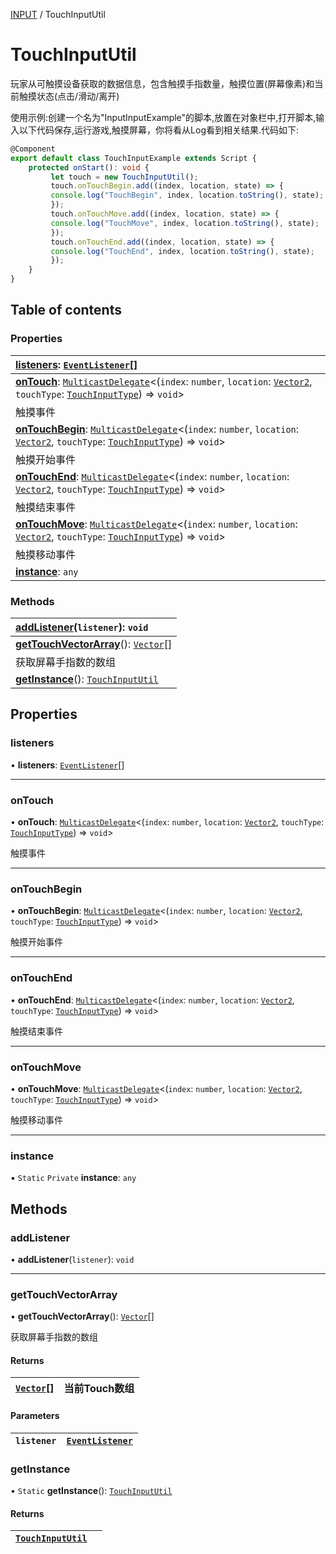[INPUT](../groups/INPUT.INPUT.md) / TouchInputUtil

# TouchInputUtil <Badge type="tip" text="Class" /> <Score text="TouchInputUtil" />

玩家从可触摸设备获取的数据信息，包含触摸手指数量，触摸位置(屏幕像素)和当前触摸状态(点击/滑动/离开)

<span style="font-size: 14px;">

使用示例:创建一个名为"InputInputExample"的脚本,放置在对象栏中,打开脚本,输入以下代码保存,运行游戏,触摸屏幕，你将看从Log看到相关结果.代码如下:

</span>

```ts
@Component
export default class TouchInputExample extends Script {
    protected onStart(): void {
         let touch = new TouchInputUtil();
         touch.onTouchBegin.add((index, location, state) => {
         console.log("TouchBegin", index, location.toString(), state);
         });
         touch.onTouchMove.add((index, location, state) => {
         console.log("TouchMove", index, location.toString(), state);
         });
         touch.onTouchEnd.add((index, location, state) => {
         console.log("TouchEnd", index, location.toString(), state);
         });
    }
}
```

## Table of contents

### Properties <Score text="Properties" /> 
| **[listeners](mw.TouchInputUtil.md#listeners)**: [`EventListener`](mw.EventListener.md)[]  |
| :----- |
| **[onTouch](mw.TouchInputUtil.md#ontouch)**: [`MulticastDelegate`](mw.MulticastDelegate.md)<(`index`: `number`, `location`: [`Vector2`](mw.Vector2.md), `touchType`: [`TouchInputType`](../enums/mw.TouchInputType.md)) => `void`\>  |
| 触摸事件|
| **[onTouchBegin](mw.TouchInputUtil.md#ontouchbegin)**: [`MulticastDelegate`](mw.MulticastDelegate.md)<(`index`: `number`, `location`: [`Vector2`](mw.Vector2.md), `touchType`: [`TouchInputType`](../enums/mw.TouchInputType.md)) => `void`\>  |
| 触摸开始事件|
| **[onTouchEnd](mw.TouchInputUtil.md#ontouchend)**: [`MulticastDelegate`](mw.MulticastDelegate.md)<(`index`: `number`, `location`: [`Vector2`](mw.Vector2.md), `touchType`: [`TouchInputType`](../enums/mw.TouchInputType.md)) => `void`\>  |
| 触摸结束事件|
| **[onTouchMove](mw.TouchInputUtil.md#ontouchmove)**: [`MulticastDelegate`](mw.MulticastDelegate.md)<(`index`: `number`, `location`: [`Vector2`](mw.Vector2.md), `touchType`: [`TouchInputType`](../enums/mw.TouchInputType.md)) => `void`\>  |
| 触摸移动事件|
| **[instance](mw.TouchInputUtil.md#instance)**: `any` |

### Methods <Score text="Methods" /> 
| **[addListener](mw.TouchInputUtil.md#addlistener)**(`listener`): `void`  |
| :----- |
| **[getTouchVectorArray](mw.TouchInputUtil.md#gettouchvectorarray)**(): [`Vector`](mw.Vector.md)[]  |
| 获取屏幕手指数的数组|
| **[getInstance](mw.TouchInputUtil.md#getinstance)**(): [`TouchInputUtil`](mw.TouchInputUtil.md) |

## Properties

### listeners <Score text="listeners" /> 

• **listeners**: [`EventListener`](mw.EventListener.md)[]

___

### onTouch <Score text="onTouch" /> 

• **onTouch**: [`MulticastDelegate`](mw.MulticastDelegate.md)<(`index`: `number`, `location`: [`Vector2`](mw.Vector2.md), `touchType`: [`TouchInputType`](../enums/mw.TouchInputType.md)) => `void`\>

触摸事件

___

### onTouchBegin <Score text="onTouchBegin" /> 

• **onTouchBegin**: [`MulticastDelegate`](mw.MulticastDelegate.md)<(`index`: `number`, `location`: [`Vector2`](mw.Vector2.md), `touchType`: [`TouchInputType`](../enums/mw.TouchInputType.md)) => `void`\>

触摸开始事件

___

### onTouchEnd <Score text="onTouchEnd" /> 

• **onTouchEnd**: [`MulticastDelegate`](mw.MulticastDelegate.md)<(`index`: `number`, `location`: [`Vector2`](mw.Vector2.md), `touchType`: [`TouchInputType`](../enums/mw.TouchInputType.md)) => `void`\>

触摸结束事件

___

### onTouchMove <Score text="onTouchMove" /> 

• **onTouchMove**: [`MulticastDelegate`](mw.MulticastDelegate.md)<(`index`: `number`, `location`: [`Vector2`](mw.Vector2.md), `touchType`: [`TouchInputType`](../enums/mw.TouchInputType.md)) => `void`\>

触摸移动事件

___

### instance <Score text="instance" /> 

▪ `Static` `Private` **instance**: `any`

## Methods

### addListener <Score text="addListener" /> 

• **addListener**(`listener`): `void`

___

### getTouchVectorArray <Score text="getTouchVectorArray" /> 

• **getTouchVectorArray**(): [`Vector`](mw.Vector.md)[] <Badge type="tip" text="client" />

获取屏幕手指数的数组

#### Returns

| [`Vector`](mw.Vector.md)[] | 当前Touch数组 |
| :------ | :------ |



#### Parameters

| `listener` | [`EventListener`](mw.EventListener.md) |
| :------ | :------ |



### getInstance <Score text="getInstance" /> 

• `Static` **getInstance**(): [`TouchInputUtil`](mw.TouchInputUtil.md)

#### Returns

| [`TouchInputUtil`](mw.TouchInputUtil.md) |  |
| :------ | :------ |
